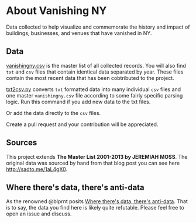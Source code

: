 # About Vanishing NY


Data collected to help visualize and commemorate the history and impact of buildings, businesses, and venues that have vanished in NY.

## Data

[vanishingny.csv](../blob/master/vanishingny.csv) is the master list of all collected records. You will also find `txt` and `csv` files that contain identical data separated by year. These files contain the most recent data that has been cobtributed to the project. 

[txt2csv.py](../blob/master/txt2csv.py) converts `txt` formatted data into many individual `csv` files and one master `vanishingny.csv` file according to some fairly specific parsing logic. Run this command if you add new data to the txt files. 

Or add the data directly to the `csv` files. 

Create a pull request and your contribution will be appreciated.

## Sources 
This project extends **The Master List 2001-2013 by JEREMIAH MOSS**. The original data was sourced by hand from that blog post you can see here http://sadto.me/1aL4gX0. 


## Where there's data, there's anti-data

As the renowned @blprnt posits [Where there's data, there's anti-data](https://twitter.com/blprnt/status/430686284563349505). That is to say, the data you find here is likely quite refutable. Please feel free to open an issue and discuss.


